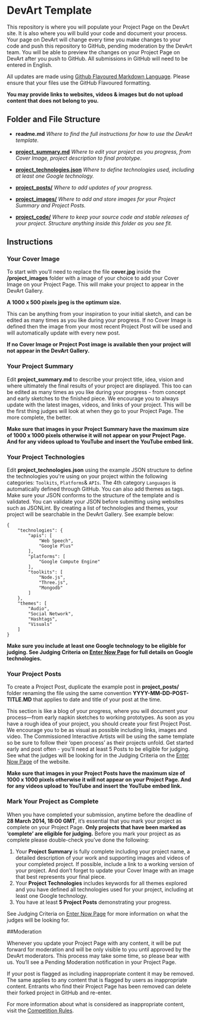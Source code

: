 # DevArt Template

This repository is where you will populate your Project Page on the DevArt site. It is also where you will build your code and document your process. Your page on DevArt will change every time you make changes to your code and push this repository to GitHub, pending moderation by the DevArt team. You will be able to preview the changes on your Project Page on DevArt after you push to GitHub. All submissions in GitHub will need to be entered in English. 


All updates are made using [Github Flavoured Markdown Language](https://help.github.com/articles/github-flavored-markdown). Please ensure that your files use the GitHub Flavoured formatting.

**You may provide links to websites, videos & images but do not upload content that does not belong to you.**

## Folder and File Structure

- **readme.md**
*Where to find the full instructions for how to use the DevArt template.*

- **[project_summary.md](project_summary.md)** *Where to edit your project as you progress, from Cover Image, project description to final prototype.*

- **[project_technologies.json](project_technologies.json)** *Where to define technologies used, including at least one Google technology.*

- **[project_posts/](project_posts/)** *Where to add updates of your progress.*

- **[project_images/](project_images/)** *Where to add and store images for your Project Summary and Project Posts.*

- **[project_code/](project_code/)** *Where to keep your source code and stable releases of your project. Structure anything inside this folder as you see fit.*

## Instructions

### Your Cover Image  

To start with you’ll need to replace the file **cover.jpg** inside the **/project_images** folder with a image of your choice to add your Cover Image on your Project Page. This will make your project to appear in the DevArt Gallery. 

**A 1000 x 500 pixels jpeg is the optimum size.**

This can be anything from your inspiration to your initial sketch, and can be edited as many times as you like during your progress. If no Cover Image is defined then the image from your most recent Project Post will be used and will automatically update with every new post.

**If no Cover Image or Project Post image is available then your project will not appear in the DevArt Gallery.**

### Your Project Summary

Edit **project_summary.md** to describe your project title, idea, vision and where ultimately the final results of your project are displayed. This too can be edited as many times as you like during your progress - from concept and early sketches to the finished piece. We encourage you to always update with the latest images, videos, and links of your project. This will be the first thing judges will look at when they go to your Project Page. The more complete, the better. 

**Make sure that images in your Project Summary have the maximum size of 1000 x 1000 pixels otherwise it will not appear on your Project Page. And for any videos upload to YouTube and insert the YouTube embed link.**

### Your Project Technologies

Edit  **project_technologies.json**  using the example JSON structure to define the technologies you're using on your project within the following categories: ```Toolkits```, ```Platforms```& ```APIs```. The 4th category ```Languages``` is automatically defined through GitHub. You can also add themes as tags. Make sure your JSON conforms to the structure of the template and is validated. You can validate your JSON before submitting using websites such as JSONLint. By creating a list of technologies and themes, your project will be searchable in the DevArt Gallery. See example below:

```
{
    "technologies": {
        "apis": [
            "Web Speech",
            "Google Plus"
        ],
        "platforms": [
            "Google Compute Engine"
        ],
        "toolkits": [
            "Node.js",
            "Three.js",
            "Mongodb"
        ]
    },
    "themes": [
        "Audio",
        "Social Network",
        "Hashtags",
        "Visuals"
    ]
}
```

**Make sure you include at least one Google technology to be eligible for judging. See Judging Criteria on [Enter Now Page](https://devart.withgoogle.com/#/enter-now/judging-criteria) for full details on Google technologies.**

### Your Project Posts

To create a Project Post,  duplicate the example post in **project_posts/** folder renaming the file using the same convention **YYYY-MM-DD-POST-TITLE.MD** that applies to date and title of your post at the time.

This section is like a blog of your progress, where you will document your process—from early napkin sketches to working prototypes. As soon as you have a rough idea of your project, you should create your first Project Post. We encourage you to be as visual as possible including links, images and video.  The Commissioned Interactive Artists will be using the same template so be sure to follow their ‘open process’ as their projects unfold.  Get started early and post often - you'll need at least 5 Posts to be eligible for judging. See what the judges will be looking for in the Judging Criteria on the [Enter Now Page](https://devart.withgoogle.com/#/enter-now/judging-criteria) of the website.

**Make sure that images in your Project Posts have the maximum size of 1000 x 1000 pixels otherwise it will not appear on your Project Page. And for any videos upload to YouTube and insert the YouTube embed link.**

### Mark Your Project as Complete 
When you have completed your submission, anytime before the deadline of **28 March 2014, 18:00 GMT**, it’s essential that you mark your project as complete on your Project Page. **Only projects that have been marked as ‘complete’ are eligible for judging.** Before you mark your project as as complete please double-check you’ve done the following:

1. Your **Project Summary** is fully complete including your project name, a detailed description of your work and supporting images and videos of your completed project. If possible, include a link to a working version of your project. And don’t forget to update your Cover Image with an image that best represents your final piece.
2. Your **Project Technologies** includes keywords for all themes explored and you have defined all technologies used for your project, including at least one Google technology. 
3. You have at least **5 Project Posts** demonstrating your progress.


See Judging Criteria on [Enter Now Page](https://devart.withgoogle.com/#/enter-now/judging-criteria) for more information on what the judges will be looking for.

##Moderation 

Whenever you update your Project Page with any content, it will be put forward for moderation and will be only visible to you until approved by the DevArt moderators. This process may take some time, so please bear with us. You’ll see a Pending Moderation notification in your Project Page. 

If your post is flagged as including inappropriate content it may be removed. The same applies to any content that is flagged by users as inappropriate content. Entrants who find their Project Page has been removed can delete their forked project in GitHub and re-enter. 

For more information about what is considered as inappropriate content, visit the [Competition Rules](https://devart.withgoogle.com/#/competition-rules).
